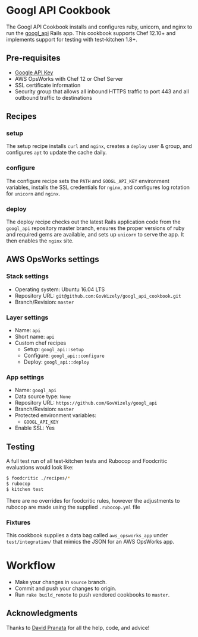 # Googl API Cookbook

The Googl API Cookbook installs and configures ruby, unicorn, and nginx to run 
the [googl_api](https://github.com/GovWizely/googl_api) Rails app. This cookbook supports Chef 12.10+ and 
implements support for testing with test-kitchen 1.8+.

## Pre-requisites

- [Google API Key](https://developers.google.com/url-shortener/v1/getting_started#APIKey) 
- AWS OpsWorks with Chef 12 or Chef Server
- SSL certificate information
- Security group that allows all inbound HTTPS traffic to port 443 and all outbound traffic to destinations

## Recipes

### setup

The setup recipe installs `curl` and `nginx`, creates a `deploy` user & group, and configures `apt` to update the cache daily.

### configure

The configure recipe sets the `PATH` and `GOOGL_API_KEY` environment variables, installs the SSL credentials for `nginx`, 
and configures log rotation for `unicorn` and `nginx`. 

### deploy

The deploy recipe checks out the latest Rails application code from the `googl_api` repository master branch, 
ensures the proper versions of ruby and required gems are available, and sets up `unicorn` to serve the app. It then 
enables the `nginx` site.

## AWS OpsWorks settings

### Stack settings

- Operating system: Ubuntu 16.04 LTS
- Repository URL: `git@github.com:GovWizely/googl_api_cookbook.git`
- Branch/Revision: `master`

### Layer settings

- Name: `api`
- Short name: `api`
- Custom chef recipes
  * Setup: `googl_api::setup`
  * Configure: `googl_api::configure`
  * Deploy: `googl_api::deploy`

### App settings

- Name: `googl_api`
- Data source type: `None`
- Repository URL: `https://github.com/GovWizely/googl_api`
- Branch/Revision: `master`
- Protected environment variables:
  - `GOOGL_API_KEY`
- Enable SSL: Yes

## Testing

A full test run of all test-kitchen tests and Rubocop and Foodcritic evaluations would look like:

```bash
$ foodcritic ./recipes/*
$ rubocop
$ kitchen test
```

There are no overrides for foodcritic rules, however the adjustments to
rubocop are made using the supplied `.rubocop.yml` file

### Fixtures

This cookbook supplies a data bag called `aws_opsworks_app` under `test/integration/` that mimics the 
JSON for an AWS OpsWorks app.

# Workflow

- Make your changes in `source` branch.
- Commit and push your changes to origin.
- Run `rake build_remote` to push vendored cookbooks to `master`.

## Acknowledgments

Thanks to [David Pranata](https://github.com/davidpranata) for all the help, code, and advice!
